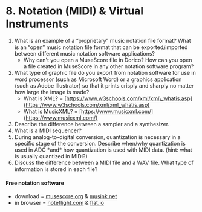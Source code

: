 # 8. Notation \(MIDI\) & Virtual Instruments

1. What is an example of a “proprietary” music notation file format? What is an “open” music notation file format that can be exported/imported between different music notation software applications?
   * Why can't you open a MuseScore file in Dorico? How can you open a file created in MuseScore in any other notation software program?
2. What type of graphic file do you export from notation software for use in word processor \(such as Microsoft Word\) or a graphics application \(such as Adobe Illustrator\) so that it prints crisply and sharply no matter how large the image is made?
   * What is XML? = [https://www.w3schools.com/xml/xml\_whatis.asp](https://www.w3schools.com/xml/xml_whatis.asp)
   * What is MusicXML? = [https://www.musicxml.com/](https://www.musicxml.com/)
3. Describe the difference between a sampler and a synthesizer.
4. What is a MIDI sequencer?
5. During analog-to-digital conversion, quantization is necessary in a specific stage of the conversion. Describe when/why quantization is used in ADC \*and\* how quantization is used with MIDI data. \(hint: what is usually quantized in MIDI?\)
6. Discuss the difference between a MIDI file and a WAV file. What type of information is stored in each file?



#### Free notation software

* download = [musescore.org](https://musescore.org/en) & [musink.net](https://musink.net/)
* in browser = [noteflight.com](https://www.noteflight.com/) & [flat.io](https://flat.io/)

